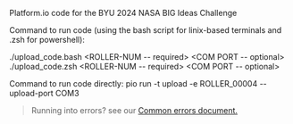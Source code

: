 Platform.io code for the BYU 2024 NASA BIG Ideas Challenge

Command to run code (using the bash script for linix-based terminals and .zsh for powershell):

./upload_code.bash <ROLLER-NUM -- required> <COM PORT -- optional>
./upload_code.zsh <ROLLER-NUM -- required> <COM PORT -- optional>

Command to run code directly: pio run -t upload -e ROLLER_00004 --upload-port COM3

> Running into errors? see our [Common errors document.](common_errors.md)